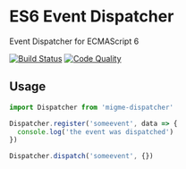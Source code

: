 # ES6 Event Dispatcher
Event Dispatcher for ECMAScript 6

[![Build Status](https://img.shields.io/codeship/a46daac0-d6af-0132-05dd-4237fa3960fe.svg)](https://codeship.com/projects/78434)
[![Code Quality](https://img.shields.io/codacy/2970e79e791e40a7bebd54543a660944.svg)](https://www.codacy.com/app/Migme/es6-event-dispatcher)

## Usage

```js
import Dispatcher from 'migme-dispatcher'

Dispatcher.register('someevent', data => {
  console.log('the event was dispatched')
})

Dispatcher.dispatch('someevent', {})
```
